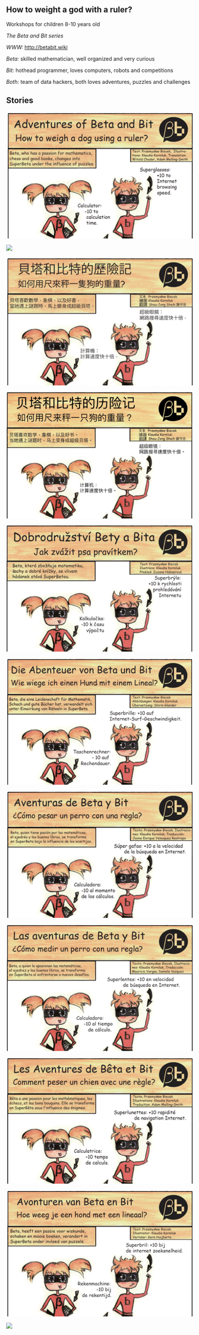 ## How to weight a god with a ruler?

Workshops for children 8-10 years old

_The Beta and Bit series_

*WWW:* http://betabit.wiki

*Beta:* skilled mathematician, well organized and very curious

*Bit:* hothead programmer, loves computers, robots and competitions

*Both:* team of data hackers, both loves adventures, puzzles and challenges

## Stories

<a href="https://github.com/BetaAndBit/ComicBooks/blob/master/en/HeavyDog_en.pdf"><img src="beta_bit_hd_en.png"></a>

<a href="https://github.com/BetaAndBit/ComicBooks/blob/master/pl/JakZwazycPsa/JakZwazycPsa.pdf"><img src="beta_bit_hd_pl.png"></a>

<a href="https://github.com/BetaAndBit/ComicBooks/blob/master/cn/HeavyDog_cn.pdf"><img src="beta_bit_hd_cn.png"></a>

<a href="https://github.com/BetaAndBit/ComicBooks/blob/master/cn/HeavyDog_cn_simplified.pdf"><img src="beta_bit_hd_cn_simply.png"></a>

<a href="https://github.com/BetaAndBit/ComicBooks/blob/master/cz/HeavyDog_cz.pdf"><img src="beta_bit_hd_cz.png"></a>

<a href="https://github.com/BetaAndBit/ComicBooks/blob/master/de/HeavyDog_de.pdf"><img src="beta_bit_hd_de.png"></a>

<a href="https://github.com/BetaAndBit/ComicBooks/blob/master/es/HeavyDog_es.pdf"><img src="beta_bit_hd_es.png"></a>

<a href="https://github.com/BetaAndBit/ComicBooks/blob/master/es_la/HeavyDog_es_la.pdf"><img src="beta_bit_hd_es_la.png"></a>

<a href="https://github.com/BetaAndBit/ComicBooks/blob/master/fr/HeavyDog_fr.pdf"><img src="beta_bit_hd_fr.png"></a>

<a href="https://github.com/BetaAndBit/ComicBooks/blob/master/nl/HeavyDog_nl.pdf"><img src="beta_bit_hd_nl.png"></a>

<a href="https://github.com/BetaAndBit/ComicBooks/blob/master/vn/heavy_dog_vn.pdf"><img src="beta_bit_hd_vn.png"></a>

